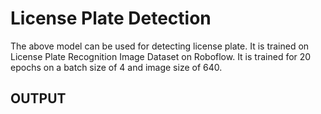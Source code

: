 
# License Plate Detection

The above model can be used for detecting license plate. It is trained on License Plate Recognition Image Dataset on Roboflow.
It is trained for 20 epochs on a batch size of 4 and image size of 640.





## OUTPUT



